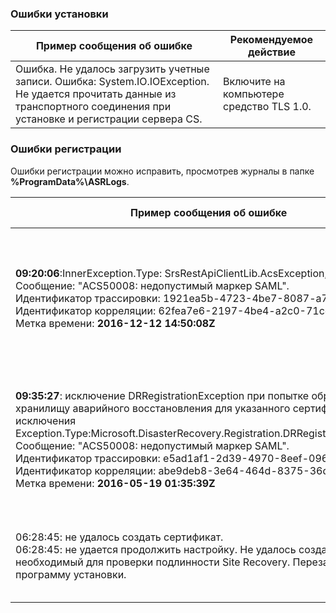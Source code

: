 
### <a name="installation-failures"></a>Ошибки установки
| **Пример сообщения об ошибке** | **Рекомендуемое действие** |
|--------------------------|------------------------|
|Ошибка. Не удалось загрузить учетные записи. Ошибка: System.IO.IOException. Не удается прочитать данные из транспортного соединения при установке и регистрации сервера CS.| Включите на компьютере средство TLS 1.0. |

### <a name="registration-failures"></a>Ошибки регистрации
Ошибки регистрации можно исправить, просмотрев журналы в папке **%ProgramData%\ASRLogs**.

| **Пример сообщения об ошибке** | **Рекомендуемое действие** |
|--------------------------|------------------------|
|**09:20:06**:InnerException.Type: SrsRestApiClientLib.AcsException,InnerException.<br>Сообщение: "ACS50008: недопустимый маркер SAML".<br>Идентификатор трассировки: 1921ea5b-4723-4be7-8087-a75d3f9e1072<br>Идентификатор корреляции: 62fea7e6-2197-4be4-a2c0-71ceb7aa2d97><br>Метка времени: **2016-12-12 14:50:08Z<br>** | Системные часы не должны опережать местное время или отставать от него более чем на 15 минут. Для завершения регистрации перезапустите установщик.|
|**09:35:27**: исключение DRRegistrationException при попытке обращения к хранилищу аварийного восстановления для указанного сертификата. Вызов исключения Exception.Type:Microsoft.DisasterRecovery.Registration.DRRegistrationException. Сообщение: "ACS50008: недопустимый маркер SAML".<br>Идентификатор трассировки: e5ad1af1-2d39-4970-8eef-096e325c9950<br>Идентификатор корреляции: abe9deb8-3e64-464d-8375-36db9816427a<br>Метка времени: **2016-05-19 01:35:39Z**<br> | Системные часы не должны опережать местное время или отставать от него более чем на 15 минут. Для завершения регистрации перезапустите установщик.|
|06:28:45: не удалось создать сертификат.<br>06:28:45: не удается продолжить настройку. Не удалось создать сертификат, необходимый для проверки подлинности Site Recovery. Перезапустите программу установки. | Программу установки следует запустить от имени локального администратора. |


<!--HONumber=Feb17_HO2-->


